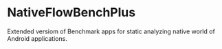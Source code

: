 # NativeFlowBenchPlus
Extended versiom of Benchmark apps for static analyzing native world of Android applications.
